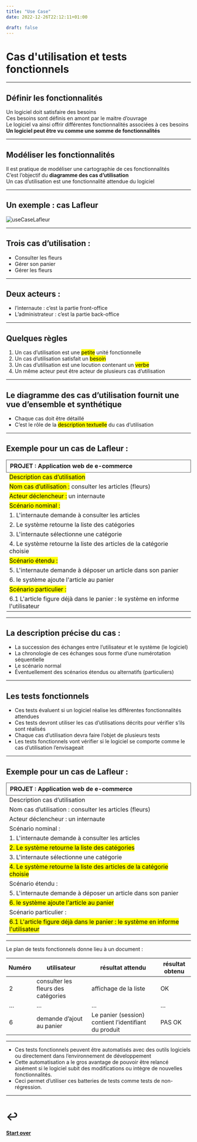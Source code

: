 ```yaml
---
title: "Use Case"
date: 2022-12-26T22:12:11+01:00

draft: false
---
```

<style>
/* Nouveaux styles pour tableaux compacts */
.reveal .compact-table {
  font-size: 0.65em !important;
  line-height: .5;
}
.reveal .compact-table table {
  width: 100%;
  border-collapse: collapse;
  margin: 0.5em 0;
}
.reveal .compact-table td, .compact-table th {
  padding: 0.4em 0.6em !important;
  border: 1px solid #555;
  text-align: left;
  vertical-align: top;
}
.reveal .compact-table mark {
  background-color: #ff6b6b;
  padding: 0.1em 0.3em;
  border-radius: 3px;
  font-weight: bold;
}
/* Style pour tableau de tests encore plus compact */
.reveal .mini-table {
  font-size: 0.55em !important;
  line-height: 1.1;
}
.reveal .mini-table td, .mini-table th {
  padding: 0.3em 0.4em !important;
  font-size: 1em;
}
</style>

# Cas d'utilisation et tests fonctionnels

---

## Définir les fonctionnalités

Un logiciel doit satisfaire des besoins  
Ces besoins sont définis en amont par le maitre d’ouvrage  
Le logiciel va ainsi offrir différentes fonctionnalités associées à ces besoins  
**Un logiciel peut être vu comme une somme de fonctionnalités**

---

## Modéliser les fonctionnalités

Il est pratique de modéliser une cartographie de ces fonctionnalités  
C’est l’objectif du **diagramme des cas d’utilisation**  
Un cas d’utilisation est une fonctionnalité attendue du logiciel

---

## Un exemple : cas Lafleur

![useCaseLafleur](/images/use-case/useCaseLafleur.png)

---

<section>

## Trois cas d’utilisation :

- Consulter les fleurs
- Gérer son panier
- Gérer les fleurs

---

## Deux acteurs :

- l’internaute : c’est la partie front-office
- L’administrateur : c’est la partie back-office
  </section>

---

## Quelques règles

1. Un cas d’utilisation est une <mark>petite</mark> unité fonctionnelle
2. Un cas d’utilisation satisfait un <mark>besoin</mark>
3. Un cas d’utilisation est une locution contenant un <mark>verbe</mark>
4. Un même acteur peut être acteur de plusieurs cas d’utilisation

---

## Le diagramme des cas d’utilisation fournit une vue d’ensemble et synthétique

- Chaque cas doit être détaillé
- C’est le rôle de la <mark>description textuelle</mark> du cas d’utilisation

---

<div class="reveal compact-table">

## Exemple pour un cas de Lafleur :

| **PROJET :**   Application web de e-commerce                                   | 
|--------------------------------------------------------------------------------|
| <mark>Description cas d’utilisation</mark>                                     |
| <mark>Nom cas d’utilisation :</mark>   consulter les articles (fleurs)         |
| <mark>Acteur déclencheur :</mark>   un internaute                              |
| <mark>Scénario nominal :</mark>                                                |                                                                                                                                                                                          
| 1. L'internaute demande à consulter les articles                               |
| 2. Le système retourne la liste des catégories                                 |                       
| 3. L'internaute sélectionne une catégorie                                      |               
| 4. Le système retourne la liste des articles de la catégorie choisie           |
| <mark>Scénario étendu :</mark>                                                 |
| 5. L'internaute demande à déposer un article dans son panier                   |
| 6. le système ajoute l'article au panier                                       |
| <mark>Scénario particulier :</mark>                                            | 
| 6.1 L'article figure déjà dans le panier : le système en informe l'utilisateur |

</div>

---

## La description précise du cas :

- La succession des échanges entre l’utilisateur et le système (le logiciel)
- La chronologie de ces échanges sous forme d’une numérotation séquentielle
- Le scénario normal
- Éventuellement des scénarios étendus ou alternatifs (particuliers)

---

## Les tests fonctionnels

- Ces tests évaluent si un logiciel réalise les différentes fonctionnalités attendues
- Ces tests devront utiliser les cas d’utilisations décrits pour vérifier s’ils sont réalisés
- Chaque cas d’utilisation devra faire l’objet de plusieurs tests
- Les tests fonctionnels vont vérifier si le logiciel se comporte comme le cas d’utilisation l’envisageait

---


<div class="reveal compact-table">

## Exemple pour un cas de Lafleur :

| **PROJET :**   Application web de e-commerce                                                | 
|---------------------------------------------------------------------------------------------|
| Description cas d’utilisation                                                               |
| Nom cas d’utilisation :   consulter les articles (fleurs)                                   |
| Acteur déclencheur :   un internaute                                                        |
| Scénario nominal :                                                                          |                                                                                                                                                                                          
| 1. L'internaute demande à consulter les articles                                            |
| <mark>2. Le système retourne la liste des catégories</mark>                                 |                       
| 3. L'internaute sélectionne une catégorie                                                   |               
| <mark>4. Le système retourne la liste des articles de la catégorie choisie</mark>           |
| Scénario étendu :                                                                           |
| 5. L'internaute demande à déposer un article dans son panier                                |
| <mark>6. le système ajoute l'article au panier</mark>                                       |
| Scénario particulier :                                                                      | 
| <mark>6.1 L'article figure déjà dans le panier : le système en informe l'utilisateur</mark> |

</div>

---

<div class="mini-table">
 Le plan de tests fonctionnels donne lieu à un document :

| Numéro | utilisateur                          | résultat attendu                                      | résultat obtenu |
|--------|--------------------------------------|-------------------------------------------------------|-----------------|
| 2      | consulter les fleurs des catégories	 | affichage de la liste                                 | 	OK             |
| …      | …                                    | …                                                     | …               |
| 6      | demande d’ajout au panier            | Le panier (session) contient l’identifiant du produit | 	 PAS OK        |

</div>

---

- Ces tests fonctionnels peuvent être automatisés avec des outils logiciels ou directement dans l’environnement de
  développement
- Cette automatisation a le gros avantage de pouvoir être relancé aisément si le logiciel subit des modifications ou
  intègre de nouvelles fonctionnalités.
- Ceci permet d’utiliser ces batteries de tests comme tests de non-régression.

---

# ↩️

#### [Start over](/index)                               
                                                                      


